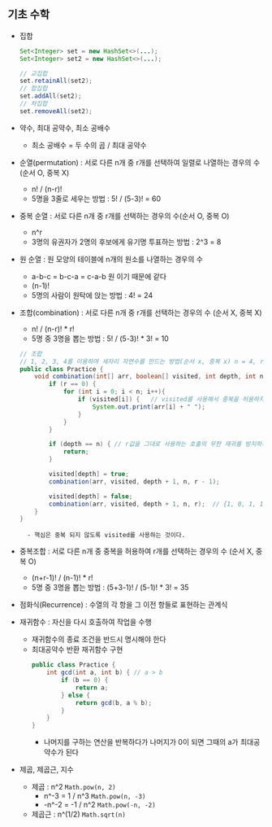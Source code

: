 ## 기초 수학
- 집합
	```java
	Set<Integer> set = new HashSet<>(...);
	Set<Integer> set2 = new HashSet<>(...);

	// 교집합
	set.retainAll(set2);
	// 합집합
	set.addAll(set2);
	// 차집합
	set.removeAll(set2);
	```

- 약수, 최대 공약수, 최소 공배수
	- 최소 공배수 = 두 수의 곱 / 최대 공약수

- 순열(permutation) : 서로 다른 n개 중 r개를 선택하여 일렬로 나열하는 경우의 수 (순서 O, 중복 X)
	- n! / (n-r)!
	- 5명을 3줄로 세우는 방법 : 5! / (5-3)! = 60
- 중복 순열 : 서로 다른 n개 중 r개를 선택하는 경우의 수(순서 O, 중복 O)
	- n^r
	- 3명의 유권자가 2명의 후보에게 유기명 투표하는 방법 : 2^3 = 8
- 원 순열 : 원 모양의 테이블에 n개의 원소를 나열하는 경우의 수
	- a-b-c = b-c-a = c-a-b 원 이기 때문에 같다
	- (n-1)!
	- 5명의 사람이 원탁에 앉는 방법 : 4! = 24

- 조합(combination) : 서로 다른 n개 중 r개를 선택하는 경우의 수 (순서 X, 중복 X)
	- n! / (n-r)! * r!
	- 5명 중 3명을 뽑는 방법 : 5! / (5-3)! * 3! = 10
	```java
	// 조합
	// 1, 2, 3, 4를 이용하여 세자리 자연수를 만드는 방법(순서 x, 중복 x) n = 4, r = 3
	public class Practice {
		void combination(int[] arr, boolean[] visited, int depth, int n, int r) {
			if (r == 0) {
				for (int i = 0; i < n; i++){
					if (visited[i]) {	// visited를 사용해서 중복을 허용하지 않는다. visited[] = {1, 1, 1, 0} 참인 것만 출력, 중복x
						System.out.print(arr[i] + " ");
					}
				}
			}

			if (depth == n) { // r값을 그대로 사용하는 호출의 무한 재귀를 방지하기 위해서 depth == n일 때 return
				return;
			}

			visited[depth] = true;
			combination(arr, visited, depth + 1, n, r - 1);

			visited[depth] = false;
			combination(arr, visited, depth + 1, n, r);	 // {1, 0, 1, 1}을 가능하게 하기 위해서 visited는 false, depth는 증가 시키고 r은 그대로 둔다.
		}
	}
	```
		- 핵심은 중복 되지 않도록 visited를 사용하는 것이다.




- 중복조합 : 서로 다른 n개 중 중복을 허용하여 r개를 선택하는 경우의 수 (순서 X, 중복 O)
	- (n+r-1)! / (n-1)! * r!
	- 5명 중 3명을 뽑는 방법 : (5+3-1)! / (5-1)! * 3! = 35

- 점화식(Recurrence) : 수열의 각 항을 그 이전 항들로 표현하는 관계식

- 재귀함수 : 자신을 다시 호출하여 작업을 수행
	- 재귀함수의 종료 조건을 반드시 명시해야 한다
	- 최대공약수 반환 재귀함수 구현
		```java
		public class Practice {
			int gcd(int a, int b) { // a > b
				if (b == 0) {
					return a;
				} else {
					return gcd(b, a % b);
				}
			}
		}
		```
		- 나머지를 구하는 연산을 반복하다가 나머지가 0이 되면 그때의 a가 최대공약수가 된다
	
- 제곱, 제곱근, 지수
	- 제곱 : n^2 `Math.pow(n, 2)`
		- n^-3 = 1 / n^3 `Math.pow(n, -3)`
		- -n^-2 = -1 / n^2 `Math.pow(-n, -2)`
	- 제곱근 : n^(1/2) `Math.sqrt(n)`


